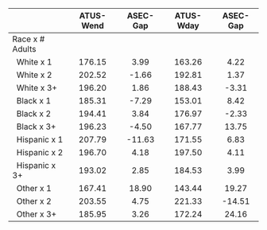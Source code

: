 
|                      |    ATUS-Wend |     ASEC-Gap |    ATUS-Wday |     ASEC-Gap |
| -------------------- | :----------: | :----------: | :----------: | :----------: |
| Race x # Adults      |              |              |              |              |
| &nbsp;&nbsp;White x 1 |       176.15 |         3.99 |       163.26 |         4.22 |
| &nbsp;&nbsp;White x 2 |       202.52 |        -1.66 |       192.81 |         1.37 |
| &nbsp;&nbsp;White x 3+ |       196.20 |         1.86 |       188.43 |        -3.31 |
| &nbsp;&nbsp;Black x 1 |       185.31 |        -7.29 |       153.01 |         8.42 |
| &nbsp;&nbsp;Black x 2 |       194.41 |         3.84 |       176.97 |        -2.33 |
| &nbsp;&nbsp;Black x 3+ |       196.23 |        -4.50 |       167.77 |        13.75 |
| &nbsp;&nbsp;Hispanic x 1 |       207.79 |       -11.63 |       171.55 |         6.83 |
| &nbsp;&nbsp;Hispanic x 2 |       196.70 |         4.18 |       197.50 |         4.11 |
| &nbsp;&nbsp;Hispanic x 3+ |       193.02 |         2.85 |       184.53 |         3.99 |
| &nbsp;&nbsp;Other x 1 |       167.41 |        18.90 |       143.44 |        19.27 |
| &nbsp;&nbsp;Other x 2 |       203.55 |         4.75 |       221.33 |       -14.51 |
| &nbsp;&nbsp;Other x 3+ |       185.95 |         3.26 |       172.24 |        24.16 |

